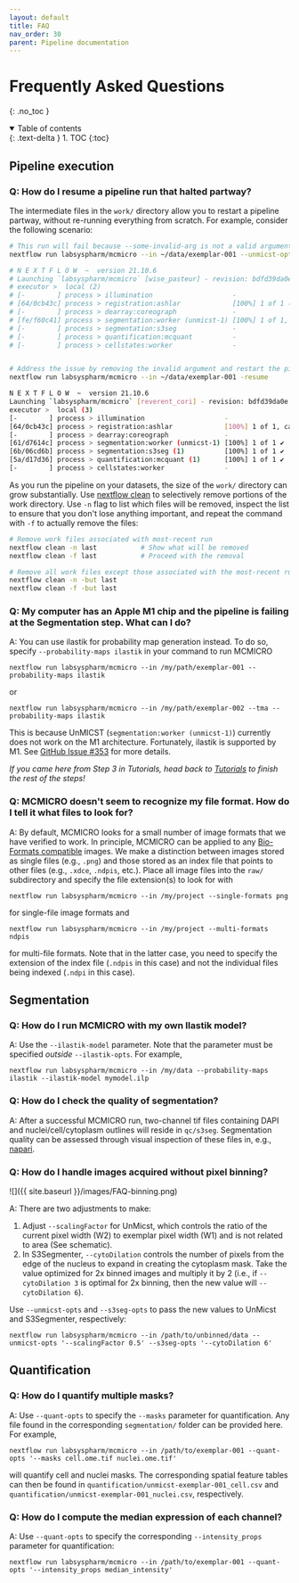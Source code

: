 ```yaml
---
layout: default
title: FAQ
nav_order: 30
parent: Pipeline documentation
---
```


# Frequently Asked Questions

{: .no_toc }

<details open markdown="block">
  <summary>
    Table of contents
  </summary>
  {: .text-delta }
1. TOC
{:toc}
</details>

## Pipeline execution

### Q: How do I resume a pipeline run that halted partway?

The intermediate files in the `work/` directory allow you to restart a pipeline partway, without re-running everything from scratch. For example, consider the following scenario:

``` bash
# This run will fail because --some-invalid-arg is not a valid argument for UnMicst
nextflow run labsyspharm/mcmicro --in ~/data/exemplar-001 --unmicst-opts '--some-invalid-arg'

# N E X T F L O W  ~  version 21.10.6
# Launching `labsyspharm/mcmicro` [wise_pasteur] - revision: bdfd39da0e [master]
# executor >  local (2)
# [-        ] process > illumination                    -
# [64/0cb43c] process > registration:ashlar             [100%] 1 of 1 ✔
# [-        ] process > dearray:coreograph              -
# [fe/f60c41] process > segmentation:worker (unmicst-1) [100%] 1 of 1, failed: 1 ✘
# [-        ] process > segmentation:s3seg              -
# [-        ] process > quantification:mcquant          -
# [-        ] process > cellstates:worker               -


# Address the issue by removing the invalid argument and restart the pipeline with -resume
nextflow run labsyspharm/mcmicro --in ~/data/exemplar-001 -resume

N E X T F L O W  ~  version 21.10.6
Launching `labsyspharm/mcmicro` [reverent_cori] - revision: bdfd39da0e [master]
executor >  local (3)
[-        ] process > illumination                    -
[64/0cb43c] process > registration:ashlar             [100%] 1 of 1, cached: 1 ✔  # <-- NOTE: Cached
[-        ] process > dearray:coreograph              -
[61/d7614c] process > segmentation:worker (unmicst-1) [100%] 1 of 1 ✔
[6b/06cd6b] process > segmentation:s3seg (1)          [100%] 1 of 1 ✔
[5a/d17d36] process > quantification:mcquant (1)      [100%] 1 of 1 ✔
[-        ] process > cellstates:worker               -
```

As you run the pipeline on your datasets, the size of the `work/` directory can grow substantially. Use [nextflow clean](https://github.com/nextflow-io/nextflow/blob/cli-docs/docs/cli.rst#clean) to selectively remove portions of the work directory. Use `-n` flag to list which files will be removed, inspect the list to ensure that you don't lose anything important, and repeat the command with `-f` to actually remove the files:

``` bash
# Remove work files associated with most-recent run
nextflow clean -n last           # Show what will be removed
nextflow clean -f last           # Proceed with the removal

# Remove all work files except those associated with the most-recent run
nextflow clean -n -but last
nextflow clean -f -but last
```
### Q: My computer has an Apple M1 chip and the pipeline is failing at the Segmentation step. What can I do?

A: You can use ilastik for probability map generation instead. To do so, specify `--probability-maps ilastik` in your command to run MCMICRO

```
nextflow run labsyspharm/mcmicro --in /my/path/exemplar-001 --probability-maps ilastik
```
or 
```
nextflow run labsyspharm/mcmicro --in /my/path/exemplar-002 --tma --probability-maps ilastik
```

This is because UnMICST (`segmentation:worker (unmicst-1)`) currently does not work on the M1 architecture. Fortunately, ilastik is supported by M1. See [GitHub Issue #353](https://github.com/labsyspharm/mcmicro/issues/353) for more details.

*If you came here from Step 3 in Tutorials, head back to [Tutorials](../tutorial/tutorial.md) to finish the rest of the steps!*

### Q: MCMICRO doesn't seem to recognize my file format. How do I tell it what files to look for?

A: By default, MCMICRO looks for a small number of image formats that we have verified to work. In principle, MCMICRO can be applied to any [Bio-Formats compatible](https://docs.openmicroscopy.org/bio-formats/6.0.1/supported-formats.html) images. We make a distinction between images stored as single files (e.g., `.png`) and those stored as an index file that points to other files (e.g., `.xdce`, `.ndpis`, etc.). Place all image files into the `raw/` subdirectory and specify the file extension(s) to look for with

```
nextflow run labsyspharm/mcmicro --in /my/project --single-formats png
```

for single-file image formats and

```
nextflow run labsyspharm/mcmicro --in /my/project --multi-formats ndpis
```

for multi-file formats. Note that in the latter case, you need to specify the extension of the index file (`.ndpis` in this case) and not the individual files being indexed (`.ndpi` in this case).

## Segmentation

### Q: How do I run MCMICRO with my own Ilastik model?

A: Use the `--ilastik-model` parameter. Note that the parameter must be specified *outside* `--ilastik-opts`. For example,

```
nextflow run labsyspharm/mcmicro --in /my/data --probability-maps ilastik --ilastik-model mymodel.ilp
```

### Q: How do I check the quality of segmentation?

A: After a successful MCMICRO run, two-channel tif files containing DAPI and nuclei/cell/cytoplasm outlines will reside in `qc/s3seg`. Segmentation quality can be assessed through visual inspection of these files in, e.g., [napari](https://napari.org/).

### Q: How do I handle images acquired without pixel binning?

![]({{ site.baseurl }}/images/FAQ-binning.png)

A: There are two adjustments to make:

1. Adjust `--scalingFactor` for UnMicst, which controls the ratio of the current pixel width (W2) to exemplar pixel width (W1) and is not related to area (See schematic).
1. In S3Segmenter, `--cytoDilation` controls the number of pixels from the edge of the nucleus to expand in creating the cytoplasm mask. Take the value optimized for 2x binned images and multiply it by 2 (i.e., if `--cytoDilation 3` is optimal for 2x binning, then the new value will `--cytoDilation 6`).

Use `--unmicst-opts` and `--s3seg-opts` to pass the new values to UnMicst and S3Segmenter, respectively:

```
nextflow run labsyspharm/mcmicro --in /path/to/unbinned/data --unmicst-opts '--scalingFactor 0.5' --s3seg-opts '--cytoDilation 6'
```

## Quantification

### Q: How do I quantify multiple masks?

A: Use `--quant-opts` to specify the `--masks` parameter for quantification. Any file found in the corresponding `segmentation/` folder can be provided here. For example,

```
nextflow run labsyspharm/mcmicro --in /path/to/exemplar-001 --quant-opts '--masks cell.ome.tif nuclei.ome.tif'
```

will quantify cell and nuclei masks. The corresponding spatial feature tables can then be found in `quantification/unmicst-exemplar-001_cell.csv` and `quantification/unmicst-exemplar-001_nuclei.csv`, respectively.

### Q: How do I compute the median expression of each channel?

A: Use `--quant-opts` to specify the corresponding `--intensity_props` parameter for quantification:

```
nextflow run labsyspharm/mcmicro --in /path/to/exemplar-001 --quant-opts '--intensity_props median_intensity'
```
